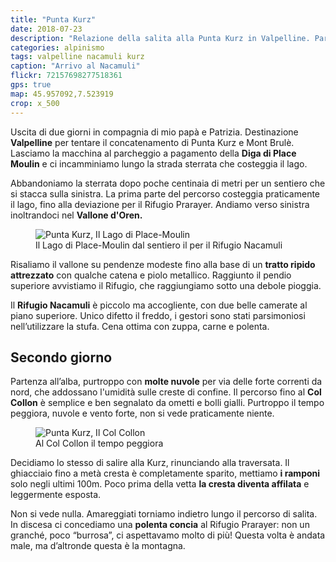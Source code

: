 ```yaml
---
title: "Punta Kurz"
date: 2018-07-23
description: "Relazione della salita alla Punta Kurz in Valpelline. Partenza dalla Diga di Place Moulin e pernottamento al Rifugio Nacamuli. Cima per la cresta NO dal Col Collon"
categories: alpinismo
tags: valpelline nacamuli kurz
caption: "Arrivo al Nacamuli"
flickr: 72157698277518361
gps: true
map: 45.957092,7.523919
crop: x_500
---
```


Uscita di due giorni in compagnia di mio papà e Patrizia. Destinazione **Valpelline** per tentare il concatenamento di Punta Kurz e Mont Brulè. Lasciamo la macchina al parcheggio a pagamento della **Diga di Place Moulin** e ci incamminiamo lungo la strada sterrata che costeggia il lago. 

Abbandoniamo la sterrata dopo poche centinaia di metri per un sentiero che si stacca sulla sinistra. La prima parte del percorso costeggia praticamente il lago, fino alla deviazione per il Rifugio Prarayer. Andiamo verso sinistra inoltrandoci nel **Vallone d'Oren.**

<figure>
    <img src="https://farm1.staticflickr.com/932/42986018325_f6333d2bf7_c.jpg" alt="Punta Kurz, Il Lago di Place-Moulin" /> 
    <figcaption>Il Lago di Place-Moulin dal sentiero il per il Rifugio Nacamuli</figcaption>
</figure>

Risaliamo il vallone su pendenze modeste fino alla base di un **tratto ripido attrezzato** con qualche catena e piolo metallico. Raggiunto il pendio superiore avvistiamo il Rifugio, che raggiungiamo sotto una debole pioggia. 

Il **Rifugio Nacamuli** è piccolo ma accogliente, con due belle camerate al piano superiore. Unico difetto il freddo, i gestori sono stati parsimoniosi nell’utilizzare la stufa. Cena ottima con zuppa, carne e polenta. 

## Secondo giorno

Partenza all’alba, purtroppo con **molte nuvole** per via delle forte correnti da nord, che addossano l'umidità sulle creste di confine. Il percorso fino al **Col Collon** è semplice e ben segnalato da ometti e bolli gialli. Purtroppo il tempo peggiora, nuvole e vento forte, non si vede praticamente niente. 

<figure>
    <img src="https://farm2.staticflickr.com/1777/43841961452_ac915245ef_c.jpg" alt="Punta Kurz, Il Col Collon" /> 
    <figcaption>Al Col Collon il tempo peggiora</figcaption>
</figure>

Decidiamo lo stesso di salire alla Kurz, rinunciando alla traversata. Il ghiacciaio fino a metà cresta è completamente sparito, mettiamo **i ramponi** solo negli ultimi 100m. Poco prima della vetta **la cresta diventa affilata** e leggermente esposta.

Non si vede nulla. Amareggiati torniamo indietro lungo il percorso di salita. In discesa ci concediamo una **polenta concia** al Rifugio Prarayer: non un granché, poco “burrosa”, ci aspettavamo molto di più! Questa volta è andata male, ma d’altronde questa è la montagna.
